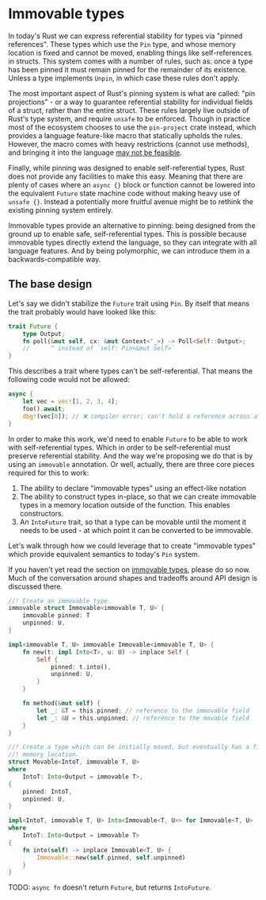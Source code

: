 # Immovable types

In today's Rust we can express referential stability for types via "pinned
references". These types which use the `Pin` type, and whose memory location is
fixed and cannot be moved, enabling things like self-references in structs. This
system comes with a number of rules, such as: once a type has been pinned it
must remain pinned for the remainder of its existence. Unless a type implements
`Unpin`, in which case these rules don't apply.

The most important aspect of Rust's pinning system is what are called: "pin
projections" - or a way to guarantee referential stability for individual fields
of a struct, rather than the entire struct. These rules largely live outside of
Rust's type system, and require `unsafe` to be enforced. Though in practice most
of the ecosystem chooses to use the `pin-project` crate instead, which provides
a language feature-like macro that statically upholds the rules. However, the macro comes with heavy restrictions (cannot use methods), and 
bringing it into the language [may not be
feasible](https://blog.yoshuawuyts.com/safe-pin-projections-through-view-types/).

Finally, while pinning was designed to enable self-referential types, Rust does
not provide any facilities to make this easy. Meaning that there are plenty of
cases where an `async {}` block or function cannot be lowered into the
equivalent `Future` state machine code without making heavy use of `unsafe {}`.
Instead a potentially more fruitful avenue might be to rethink the existing
pinning system entirely. 

Immovable types provide an alternative to pinning: being designed from the
ground up to enable safe, self-referential types. This is possible because
immovable types directly extend the language, so they can integrate with all
language features. And by being polymorphic, we can introduce them in a
backwards-compatible way.

## The base design

Let's say we didn't stabilize the `Future` trait using `Pin`. By itself that
means the trait probably would have looked like this:

```rust
trait Future {
    type Output;
    fn poll(&mut self, cx: &mut Context<'_>) -> Poll<Self::Output>;
    //      ^ instead of `self: Pin<&mut Self>`
}
```

This describes a trait where types can't be self-referential. That means the
following code would not be allowed:

```rust
async {
    let vec = vec![1, 2, 3, 4];
    foo().await;
    dbg!(vec[0]); // ❌ compiler error; can't hold a reference across an .await point
}
```

In order to make this work, we'd need to enable `Future` to be able to work with
self-referential types. Which in order to be self-referential must preserve
referential stability. And the way we're proposing we do that is by using an
`immovable` annotation. Or well, actually, there are three core pieces required
for this to work:

1. The ability to declare "immovable types" using an effect-like notation
2. The ability to construct types in-place, so that we can create immovable
   types in a memory location outside of the function. This enables constructors.
3. An `IntoFuture` trait, so that a type can be movable until the moment it
   needs to be used - at which point it can be converted to be immovable.

Let's walk through how we could leverage that to create "immovable types" which
provide equivalent semantics to today's `Pin` system.

If you haven't yet read the section on [immovable types](./immovable-types.md),
please do so now. Much of the conversation around shapes and tradeoffs around
API design is discussed there.

```rust
//! Create an immovable type.
immovable struct Immovable<immovable T, U> {
    immovable pinned: T
    unpinned: U,
}

impl<immovable T, U> immovable Immovable<immovable T, U> {
    fn new(t: impl Into<T>, u: U) -> inplace Self {
        Self {
            pinned: t.into(),
            unpinned: U,
        }
    }

    fn method(&mut self) {
        let _: &T = this.pinned; // reference to the immovable field
        let _: &U = this.unpinned; // reference to the movable field
    }
}
```
```rust
//! Create a type which can be initially moved, but eventually has a fixed
//! memory location.
struct Movable<IntoT, immovable T, U>
where
    IntoT: Into<Output = immovable T>,
{
    pinned: IntoT,
    unpinned: U,
}

impl<IntoT, immovable T, U> Into<Immovable<T, U>> for Immovable<T, U>
where
    IntoT: Into<Output = immovable T>
{
    fn into(self) -> inplace Immovable<T, U> {
        Immovable::new(self.pinned, self.unpinned)
    }
}
```

TODO: `async fn` doesn't return `Future`, but returns `IntoFuture`.
